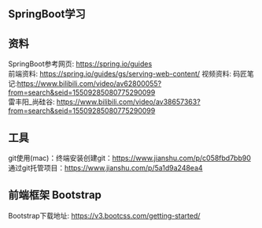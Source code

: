 ## SpringBoot学习
## 资料
SpringBoot参考网页: https://spring.io/guides  
前端资料: https://spring.io/guides/gs/serving-web-content/
视频资料: 码匠笔记:https://www.bilibili.com/video/av62800055?from=search&seid=15509285080775290099  
雷丰阳_尚硅谷: https://www.bilibili.com/video/av38657363?from=search&seid=15509285080775290099 

## 工具
git使用(mac)：终端安装创建git：https://www.jianshu.com/p/c058fbd7bb90  
通过git托管项目：https://www.jianshu.com/p/5a1d9a248ea4

## 前端框架 Bootstrap  
Bootstrap下载地址: https://v3.bootcss.com/getting-started/